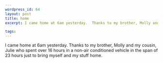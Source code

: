 ```yaml
--- 
wordpress_id: 64
layout: post
title: home
excerpt: I came home at 6am yesterday.  Thanks to my brother, Molly and my cousin, Julie who spent over 16 hours in a non-air conditioned vehicle in the span of 23 hours just to bring myself and my stuff home.

tags: 
---
```


I came home at 6am yesterday.  Thanks to my brother, Molly and my cousin, Julie who spent over 16 hours in a non-air conditioned vehicle in the span of 23 hours just to bring myself and my stuff home.
